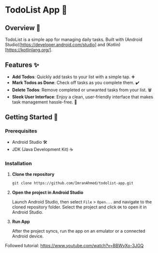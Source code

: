 # TodoList App 📝

## Overview 🌟

TodoList is a simple app for managing daily tasks. Built with (Android Studio)[https://developer.android.com/studio] and (Kotlin)[https://kotlinlang.org/].

## Features ✨

- **Add Todos**: Quickly add tasks to your list with a simple tap. ➕
- **Mark Todos as Done**: Check off tasks as you complete them. ✔️
- **Delete Todos**: Remove completed or unwanted tasks from your list. 🗑️
- **Sleek User Interface**: Enjoy a clean, user-friendly interface that makes task management hassle-free. 🎨

## Getting Started 🚀

### Prerequisites

- Android Studio 🛠️
- JDK (Java Development Kit) ☕

### Installation

1. **Clone the repository**

   ```markdown
   git clone https://github.com/ImranAhmed/todolist-app.git
   
2. **Open the project in Android Studio**

   Launch Android Studio, then select `File` > `Open...` and navigate to the cloned repository folder. Select the project and click `OK` to open it in Android Studio.

3. **Run App**

   After the project syncs, run the app on an emulator or a connected Android device.

Followed tutorial: https://www.youtube.com/watch?v=BBWyXo-3JGQ
